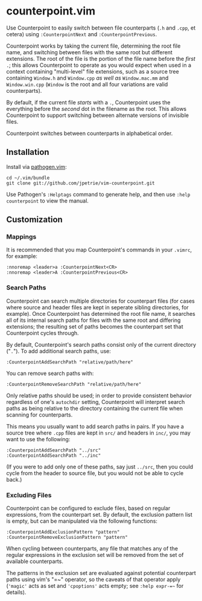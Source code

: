 # counterpoint.vim

Use Counterpoint to easily switch between file counterparts
(`.h` and `.cpp`, et cetera) using `:CounterpointNext` and 
`:CounterpointPrevious`.

Counterpoint works by taking the current file, determining the root file
name, and switching between files with the same root but different extensions.
The root of the file is the portion of the file name before the *first* `.`;
this allows Counterpoint to operate as you would expect when used in a
context containing "multi-level" file extensions, such as a source tree
containing `Window.h` and `Window.cpp` *as well as* `Window.mac.mm` and
`Window.win.cpp` (`Window` is the root and all four variations are valid
counterparts).

By default, if the current file *starts* with a `.`, Counterpoint uses the
everything before the *second* dot in the filename as the root. This allows
Counterpoint to support switching between alternate versions of invisible
files.

Counterpoint switches between counterparts in alphabetical order.  

## Installation

Install via [pathogen.vim](https://github.com/tpope/vim-pathogen):

    cd ~/.vim/bundle
    git clone git://github.com/jpetrie/vim-counterpoint.git

Use Pathogen's `:Helptags` command to generate help, and then use `:help counterpoint`
to view the manual.

## Customization

### Mappings

It is recommended that you map Counterpoint's commands in your `.vimrc`, for example:

    :nnoremap <leader>a :CounterpointNext<CR>
    :nnoremap <leader>A :CounterpointPrevious<CR>

### Search Paths

Counterpoint can search multiple directories for counterpart files (for cases where
source and header files are kept in seperate sibling directories, for example). Once
 Counterpoint has determined the root file name, it searches all of its internal search
paths for files with the same root and differing extensions; the resulting set of paths
becomes the counterpart set that Counterpoint cycles through.

By default, Counterpoint's search paths consist only of the current directory ("`.`").
To add additional search paths, use:

    :CounterpointAddSearchPath "relative/path/here"

You can remove search paths with:

    :CounterpointRemoveSearchPath "relative/path/here"

Only relative paths should be used; in order to provide consistent behavior regardless
of one's `autochdir` setting, Counterpoint will interpret search paths as being relative
to the directory containing the current file when scanning for counterparts.

This means you usually want to add search paths in pairs. If you have a source tree where
`.cpp` files are kept in `src/` and headers in `inc/`, you may want to use the following:

    :CounterpointAddSearchPath "../src"
    :CounterpointAddSearchPath "../inc"

(If you were to add only one of these paths, say just `../src`, then you could cycle from
the header to source file, but you would not be able to cycle back.)

### Excluding Files

Counterpoint can be configured to exclude files, based on regular expressions, from the
counterpart set. By default, the exclusion pattern list is empty, but can be manipulated
via the following functions:

    :CounterpointAddExclusionPattern "pattern"
    :CounterpointRemoveExclusionPattern "pattern"

When cycling between counterparts, any file that matches any of the regular expressions
in the exclusion set will be removed from the set of available counterparts.

The patterns in the exclusion set are evaluated against potential counterpart paths using
vim's "=~" operator, so the caveats of that operator apply (`'magic'` acts as set and
`'cpoptions'` acts empty; see `:help expr-=~` for details).

